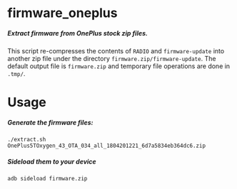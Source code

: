 # firmware_oneplus
##### Extract firmware from OnePlus stock zip files.

This script re-compresses the contents of `RADIO` and `firmware-update` into another zip file under the directory `firmware.zip/firmware-update`.
The default output file is `firmware.zip` and temporary file operations are done in `.tmp/`.

# Usage
##### Generate the firmware files:

	./extract.sh OnePlus5TOxygen_43_OTA_034_all_1804201221_6d7a5834eb364dc6.zip
	
##### Sideload them to your device
	adb sideload firmware.zip
